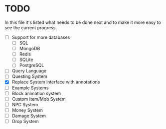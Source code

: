 # TODO

In this file it's listed what needs to be done next and to make it more easy to see the current progress.

- [ ] Support for more databases
  - [ ] SQL
  - [ ] MongoDB
  - [ ] Redis
  - [ ] SQLite
  - [ ] PostgreSQL
- [ ] Query Language
- [ ] Questing System
- [x] Replace System interface with annotations
- [ ] Example Systems
- [ ] Block animation system
- [ ] Custom Item/Mob System
- [ ] NPC System
- [ ] Money System
- [ ] Damage System
- [ ] Drop System